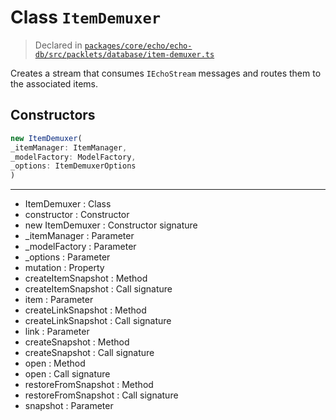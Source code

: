 # Class `ItemDemuxer`
> Declared in [`packages/core/echo/echo-db/src/packlets/database/item-demuxer.ts`](https://github.com/dxos/protocols/blob/main/packages/core/echo/echo-db/src/packlets/database/item-demuxer.ts#L31)

Creates a stream that consumes  `IEchoStream`  messages and routes them to the associated items.

## Constructors
```ts
new ItemDemuxer(
_itemManager: ItemManager,
_modelFactory: ModelFactory,
_options: ItemDemuxerOptions
)
```

---
- ItemDemuxer : Class
- constructor : Constructor
- new ItemDemuxer : Constructor signature
- _itemManager : Parameter
- _modelFactory : Parameter
- _options : Parameter
- mutation : Property
- createItemSnapshot : Method
- createItemSnapshot : Call signature
- item : Parameter
- createLinkSnapshot : Method
- createLinkSnapshot : Call signature
- link : Parameter
- createSnapshot : Method
- createSnapshot : Call signature
- open : Method
- open : Call signature
- restoreFromSnapshot : Method
- restoreFromSnapshot : Call signature
- snapshot : Parameter
